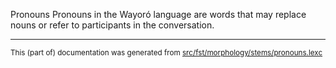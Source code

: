 Pronouns
Pronouns in the Wayoró language are words that may replace nouns or refer to participants in the conversation.

* * *

<small>This (part of) documentation was generated from [src/fst/morphology/stems/pronouns.lexc](https://github.com/giellalt/lang-wyr/blob/main/src/fst/morphology/stems/pronouns.lexc)</small>
